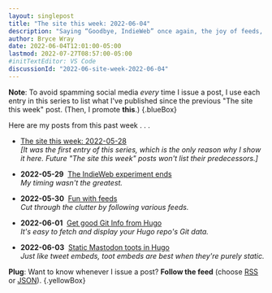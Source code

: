 ```yaml
---
layout: singlepost
title: "The site this week: 2022-06-04"
description: "Saying “Goodbye, IndieWeb” once again, the joy of feeds, and getting Hugo to show Git info and Mastodon content."
author: Bryce Wray
date: 2022-06-04T12:01:00-05:00
lastmod: 2022-07-27T08:57:00-05:00
#initTextEditor: VS Code
discussionId: "2022-06-site-week-2022-06-04"
---
```


**Note**: To avoid spamming social media *every* time I issue a post, I use each entry in this series to list what I've published since the previous "The site this week" post. (Then, I promote **this**.)
{.blueBox}

Here are my posts from this past week . . .

- [The site this week: 2022-05-28](/posts/2022/05/site-week-2022-05-28/)\
*[It was the first entry of this series, which is the only reason why I show it here. Future "The site this week" posts won't list their predecessors.]*

- <span class="sansSerif"><strong class="pokey">2022-05-29</strong></span>&nbsp;&nbsp;[The IndieWeb experiment ends](/posts/2022/05/indieweb-experiment-ends/)\
*My timing wasn't the greatest.*

- <span class="sansSerif"><strong class="pokey">2022-05-30</strong></span>&nbsp;&nbsp;[Fun with feeds](/posts/2022/05/fun-with-feeds/)\
*Cut through the clutter by following various feeds.*

- <span class="sansSerif"><strong class="pokey">2022-06-01</strong></span>&nbsp;&nbsp;[Get good Git Info from Hugo](/posts/2022/06/get-good-git-info-hugo/)\
*It's easy to fetch and display your Hugo repo's Git data.*

- <span class="sansSerif"><strong class="pokey">2022-06-03</strong></span>&nbsp;&nbsp;[Static Mastodon toots in Hugo](/posts/2022/06/static-mastodon-toots-hugo/)\
*Just like tweet embeds, toot embeds are best when they're purely static.*

**Plug**: Want to know whenever I issue a post? **Follow the feed** (choose [RSS](/index.xml) or [JSON](/index.json)).
{.yellowBox}
